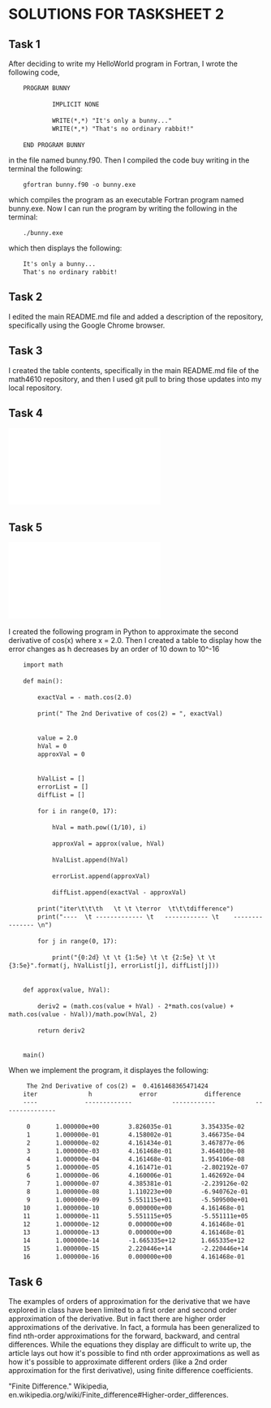 # SOLUTIONS FOR TASKSHEET 2

## Task 1
After deciding to write my HelloWorld program in Fortran, I wrote the following code,

        PROGRAM BUNNY

                IMPLICIT NONE

                WRITE(*,*) "It's only a bunny..."
                WRITE(*,*) "That's no ordinary rabbit!"

        END PROGRAM BUNNY
        
in the file named bunny.f90. Then I compiled the code buy writing in the terminal the following:

        gfortran bunny.f90 -o bunny.exe 

which compiles the program as an executable Fortran program named bunny.exe. Now I can run the program by writing the following in the terminal:

        ./bunny.exe
        
which then displays the following:

        It's only a bunny...
        That's no ordinary rabbit!

## Task 2
I edited the main README.md file and added a description of the repository, specifically using the Google Chrome browser.

## Task 3
I created the table contents, specifically in the main README.md file of the math4610 repository, and then I used git pull to bring those updates into my local repository.

## Task 4
![Centered Difference of Approximation of the First Derivative with Taylor Series Expansions](FirstDerivative.pdf)

## Task 5
![Centered Difference of Approximation of the Second Derivative with Taylor Series Expansions](2ndDerivative.pdf)

I created the following program in Python to approximate the second derivative of cos(x) where x = 2.0. Then I created a table to display how the error changes as h decreases by an order of 10 down to 10^-16

        import math

        def main():

            exactVal = - math.cos(2.0)

            print(" The 2nd Derivative of cos(2) = ", exactVal)


            value = 2.0
            hVal = 0
            approxVal = 0


            hValList = []
            errorList = []
            diffList = []

            for i in range(0, 17):

                hVal = math.pow((1/10), i)

                approxVal = approx(value, hVal)

                hValList.append(hVal)

                errorList.append(approxVal)

                diffList.append(exactVal - approxVal)

            print("iter\t\t\th   \t \t \terror  \t\t\tdifference")
            print("----  \t ------------- \t   ------------ \t    --------------- \n")

            for j in range(0, 17):

                print("{0:2d} \t \t {1:5e} \t \t {2:5e} \t \t {3:5e}".format(j, hValList[j], errorList[j], diffList[j]))


        def approx(value, hVal):

            deriv2 = (math.cos(value + hVal) - 2*math.cos(value) + math.cos(value - hVal))/math.pow(hVal, 2)

            return deriv2


        main()

When we implement the program, it displayes the following:

         The 2nd Derivative of cos(2) =  0.4161468365471424
        iter		      h   	 	    error  	          difference
        ----  	         ------------- 	         ------------ 	        --------------- 

         0 	 	 1.000000e+00 	 	 3.826035e-01 	 	 3.354335e-02
         1 	 	 1.000000e-01 	 	 4.158002e-01 	 	 3.466735e-04
         2 	 	 1.000000e-02 	 	 4.161434e-01 	 	 3.467877e-06
         3 	 	 1.000000e-03 	 	 4.161468e-01 	 	 3.464010e-08
         4 	 	 1.000000e-04 	 	 4.161468e-01 	 	 1.954106e-08
         5 	 	 1.000000e-05 	 	 4.161471e-01 	 	 -2.802192e-07
         6 	 	 1.000000e-06 	 	 4.160006e-01 	 	 1.462692e-04
         7 	 	 1.000000e-07 	 	 4.385381e-01 	 	 -2.239126e-02
         8 	 	 1.000000e-08 	 	 1.110223e+00 	 	 -6.940762e-01
         9 	 	 1.000000e-09 	 	 5.551115e+01 	 	 -5.509500e+01
        10 	 	 1.000000e-10 	 	 0.000000e+00 	 	 4.161468e-01
        11 	 	 1.000000e-11 	 	 5.551115e+05 	 	 -5.551111e+05
        12 	 	 1.000000e-12 	 	 0.000000e+00 	 	 4.161468e-01
        13 	 	 1.000000e-13 	 	 0.000000e+00 	 	 4.161468e-01
        14 	 	 1.000000e-14 	 	 -1.665335e+12 	 	 1.665335e+12
        15 	 	 1.000000e-15 	 	 2.220446e+14 	 	 -2.220446e+14
        16 	 	 1.000000e-16 	 	 0.000000e+00 	 	 4.161468e-01


## Task 6
The examples of orders of approximation for the derivative that we have explored in class have been limited to a first order and second order approximation of the derivative. But in fact there are higher order approximations of the derivative. In fact, a formula has been generalized to find nth-order approximations for the forward, backward, and central differences. While the equations they display are difficult to write up, the article lays out how it's possible to find nth order approximations as well as how it's possible to approximate different orders (like a 2nd order approximation for the first derivative), using finite difference coefficients.

"Finite Difference." Wikipedia, en.wikipedia.org/wiki/Finite_difference#Higher-order_differences. 

